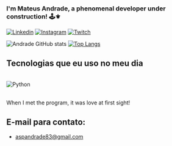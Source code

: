 ### I'm Mateus Andrade, a phenomenal developer under construction! 🕹️⚜️

[![Linkedin](https://img.shields.io/badge/LinkedIn-0077B5?style=for-the-badge&logo=linkedin&logoColor=white)](https://www.linkedin.com/in/mateus-andrade-956592276/)
[![Instagram](https://img.shields.io/badge/Instagram-E4405F?style=for-the-badge&logo=instagram&logoColor=white)](https://www.instagram.com/mateusgomes_run/)
[![Twitch](https://img.shields.io/badge/Twitch-9146FF?style=for-the-badge&logo=twitch&logoColor=white)](https://www.twitch.tv/dmrmateuss)

![Andrade GitHub stats](https://github-readme-stats.vercel.app/api?username=aspandrade&show_icons=true&theme=dracula)
[![Top Langs](https://github-readme-stats.vercel.app/api/top-langs/?username=aspandrade)](https://github.com/anuraghazra/github-readme-stats)

## Tecnologias que eu uso no meu dia

<div style="1display: inline_block"><br/>
    <img align="center" alt="Python" src="https://img.shields.io/badge/Python-3776AB?style=for-the-badge&logo=python&logoColor=white" />
</div><br/>

When I met the program, it was love at first sight!

## E-mail para contato:

- aspandrade83@gmail.com
